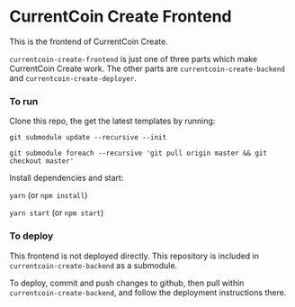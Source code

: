 # CurrentCoin Create Frontend

This is the frontend of CurrentCoin Create.

`currentcoin-create-frontend` is just one of three parts which make CurrentCoin Create work. The other parts are `currentcoin-create-backend` and `currentcoin-create-deployer`.

### To run

Clone this repo, the get the latest templates by running:

`git submodule update --recursive --init`

`git submodule foreach --recursive 'git pull origin master && git checkout master'`

Install dependencies and start:

`yarn` (or `npm install`)

`yarn start` (or `npm start`)

### To deploy

This frontend is not deployed directly. This repository is included in `currentcoin-create-backend` as a submodule.

To deploy, commit and push changes to github, then pull within `currentcoin-create-backend`, and follow the deployment instructions there.
